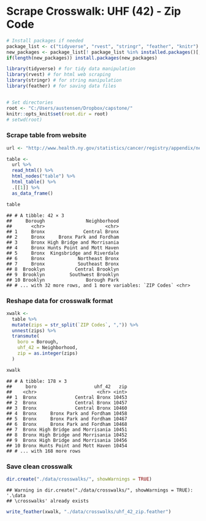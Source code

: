 Scrape Crosswalk: UHF (42) - Zip Code
================

``` r
# Install packages if needed
package_list <- c("tidyverse", "rvest", "stringr", "feather", "knitr")
new_packages <- package_list[! package_list %in% installed.packages()[,"Package"]]
if(length(new_packages)) install.packages(new_packages)

library(tidyverse) # for tidy data manipulation
library(rvest) # for html web scraping
library(stringr) # for string manipulation
library(feather) # for saving data files


# Set directories
root <- "C:/Users/austensen/Dropbox/capstone/"
knitr::opts_knit$set(root.dir = root)
# setwd(root)
```

### Scrape table from website

``` r
url <- "http://www.health.ny.gov/statistics/cancer/registry/appendix/neighborhoods.htm"

table <- 
  url %>%
  read_html() %>% 
  html_nodes("table") %>% 
  html_table() %>% 
  .[[1]] %>% 
  as_data_frame()

table
```

    ## # A tibble: 42 × 3
    ##     Borough               Neighborhood
    ##       <chr>                      <chr>
    ## 1     Bronx              Central Bronx
    ## 2     Bronx     Bronx Park and Fordham
    ## 3     Bronx High Bridge and Morrisania
    ## 4     Bronx Hunts Point and Mott Haven
    ## 5     Bronx  Kingsbridge and Riverdale
    ## 6     Bronx            Northeast Bronx
    ## 7     Bronx            Southeast Bronx
    ## 8  Brooklyn           Central Brooklyn
    ## 9  Brooklyn         Southwest Brooklyn
    ## 10 Brooklyn               Borough Park
    ## # ... with 32 more rows, and 1 more variables: `ZIP Codes` <chr>

### Reshape data for crosswalk format

``` r
xwalk <-
  table %>%  
  mutate(zips = str_split(`ZIP Codes`, ",")) %>% 
  unnest(zips) %>% 
  transmute(
    boro = Borough,
    uhf_42 = Neighborhood,
    zip = as.integer(zips)
  )

xwalk
```

    ## # A tibble: 178 × 3
    ##     boro                     uhf_42   zip
    ##    <chr>                      <chr> <int>
    ## 1  Bronx              Central Bronx 10453
    ## 2  Bronx              Central Bronx 10457
    ## 3  Bronx              Central Bronx 10460
    ## 4  Bronx     Bronx Park and Fordham 10458
    ## 5  Bronx     Bronx Park and Fordham 10467
    ## 6  Bronx     Bronx Park and Fordham 10468
    ## 7  Bronx High Bridge and Morrisania 10451
    ## 8  Bronx High Bridge and Morrisania 10452
    ## 9  Bronx High Bridge and Morrisania 10456
    ## 10 Bronx Hunts Point and Mott Haven 10454
    ## # ... with 168 more rows

### Save clean crosswalk

``` r
dir.create("./data/crosswalks/", showWarnings = TRUE)
```

    ## Warning in dir.create("./data/crosswalks/", showWarnings = TRUE): '.\data
    ## \crosswalks' already exists

``` r
write_feather(xwalk, "./data/crosswalks/uhf_42_zip.feather")
```
